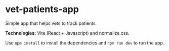 # vet-patients-app
Simple app that helps vets to track patients.

**Technologies:** Vite (React + Javascript) and normalize.css.

Use `npm install` to install the dependencies and `npm run dev` to run the app.
